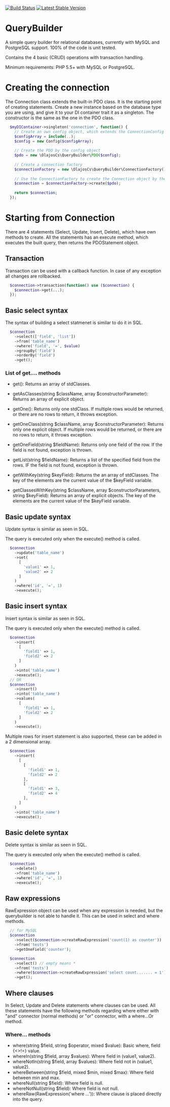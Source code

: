 [![Build Status](https://travis-ci.org/olajoscs/QueryBuilder.svg?branch=master)](https://travis-ci.org/olajoscs/QueryBuilder)
[![Latest Stable Version](https://poser.pugx.org/olajoscs/querybuilder/v/stable)](https://packagist.org/packages/olajoscs/querybuilder)
# QueryBuilder
A simple query builder for relational databases, currently with MySQL and PostgreSQL support. 100% of the code is unit tested.

Contains the 4 basic (CRUD) operations with transaction handling.

Minimum requirements: PHP 5.5+ with MySQL or PostgreSQL.

# Creating the connection
The Connection class extends the built-in PDO class. It is the starting point of creating statements.
Create a new instance based on the database type you are using, and give it to your DI container trait it as a singleton.
The constructor is the same as the one in the PDO class.

```php
  $myDIContainer->singleton('connection', function() {
    // Create an own config object, which extends the ConnectionConfig abstract class, or implements the Config interface
    $configArray = include(..);
    $config = new Config($configArray);
    
    // Create the PDO by the config object
    $pdo = new \OlajosCs\QueryBuilder\PDO($config);
    
    // Create a connection factory
    $connectionFactory = new \OlajosCs\QueryBuilder\ConnectionFactory();
    
    // Use the ConnectionFactory to create the Connection object by the PDO
    $connection = $connectionFactory->create($pdo);
    
    return $connection;
  });
```

# Starting from Connection
There are 4 statements (Select, Update, Insert, Delete), which have own methods to create.
All the statements has an execute method, which executes the built query, then returns the PDOStatement object.

## Transaction
Transaction can be used with a callback function. In case of any exception all changes are rollbacked.
```php
  $connection->transaction(function() use ($connection) {
    $connection->get(...);
  });
```

## Basic select syntax
The syntax of building a select statmenet is similar to do it in SQL.
```php
  $connection
    ->select(['field', 'list'])
    ->from('table_name')
    ->where('field', '=', $value)
    ->groupBy('field')
    ->orderBy('field')
    ->get();
```

### List of get.... methods
- get(): Returns an array of stdClasses.

- getAsClasses(string $className, array $constructorParameter): Returns an array of explicit object.

- getOne(): Returns only one stdClass. If multiple rows would be returned, or there are no rows to return, it throws exception.

- getOneClass(string $className, array $constructorParameter): Returns only one explicit object. If multiple rows would be returned, or there are no rows to return, it throws exception.

- getOneField(string $fieldName): Returns only one field of the row. If the field is not found, exception is thrown.

- getList(string $fieldName): Returns a list of the specified field from the rows. IF the field is not found, exception is thrown.

- getWithKey(string $keyField): Returns the an array of stdClasses. The key of the elements are the current value of the $keyField variable.

- getClassesWithKey(string $className, array $constructorParameters, string $keyField): Returns an array of explicit objects. The key of the elements are the current value of the $keyField variable.

## Basic update syntax
Update syntax is similar as seen in SQL.

The query is executed only when the execute() method is called.
```php
  $connection
    ->update('table_name')
    ->set(
      [
        'value1' => 1,
        'value2' => 2
      ]
    )
    ->where('id', '=', 1)
    ->execute();
```

## Basic insert syntax
Insert syntax is similar as seen in SQL.

The query is executed only when the execute() method is called.
```php
  $connection
    ->insert(
      [
        'field1' => 1,
        'field2' => 2
      ]
    )
    ->into('table_name')
    ->execute();  
  // OR
  $connection
    ->insert()  
    ->into('table_name')
    ->values(  
      [
        'field1' => 1,
        'field2' => 2
      ]
    )
    ->execute();  
```

Multiple rows for insert statement is also supported, these can be added in a 2 dimensional array.
```php
  $connection
    ->insert(
      [
        [
          'field1' => 1,
          'field2' => 2
        ],
        [
          'field1' => 3,
          'field2' => 4
        ],
      ] 
    )
    ->into('table_name')
    ->execute();
```

## Basic delete syntax
Delete syntax is similar as seen in SQL.

The query is executed only when the execute() method is called.
```php
  $connection
    ->delete()
    ->from('table_name')
    ->where('id', '=', 1)
    ->execute();
```

## Raw expressions
RawExpression object can be used when any expression is needed, but the querybuilder is not able to handle it.
This can be used in select and where methods.

```php
  // for MySQL
  $connection
    ->select($connection->createRawExpression('count(1) as counter'))
    ->from('tests')
    ->getOneField('counter');

  $connection
    ->select() // empty means *
    ->from('tests')
    ->where($connection->createRawExpression('select count....... = 1')
    ->get();
```

## Where clauses
In Select, Update and Delete statements where clauses can be used.
All these statements have the following methods regarding where either with "and" connector (normal methods) or "or" connector, with a where...Or method.

### Where... methods
- where(string $field, string $operator, mixed $value): Basic where, field {<>!=} value.
- whereIn(string $field, array $values): Where field in (value1, value2).
- whereNotIn(string $field, array $values): Where field not in (value1, value2).
- whereBetween(string $field, mixed $min, mixed $max): Where field between min and max.
- whereNull(string $field): Where field is null.
- whereNotNull(string $field): Where field is not null.
- whereRaw(RawExpression('where ...')): Where clause is placed directly into the query.
